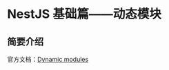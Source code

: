# NestJS 基础篇——动态模块

## 简要介绍

官方文档：[Dynamic modules](https://docs.nestjs.com/fundamentals/dynamic-modules)
